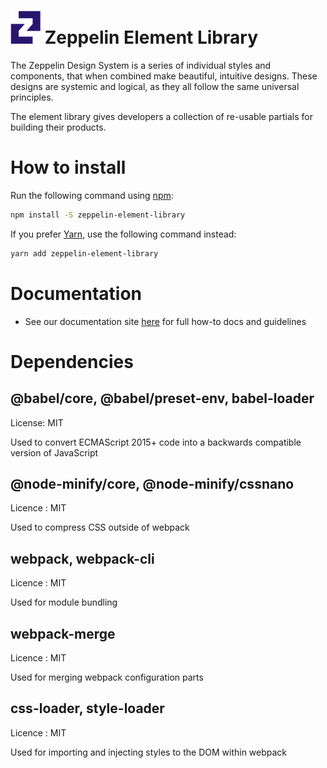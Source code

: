 # ![alt text][logo] Zeppelin Element Library

[//]: # 'TODO: change intro text - current one is from carbon components'

The Zeppelin Design System is a series of individual styles and components, that when combined make beautiful, intuitive designs. These designs are systemic and logical, as they all follow the same universal principles.

The element library gives developers a collection of re-usable partials for building their products.

# How to install

Run the following command using [npm](https://www.npmjs.com/):

```bash
npm install -S zeppelin-element-library
```

If you prefer [Yarn](https://yarnpkg.com/en/), use the following command instead:

```bash
yarn add zeppelin-element-library
```

# Documentation

[//]: # 'TODO: change the URL to production in time'

- See our documentation site [here](https://dev-zds.zepdev.net) for full how-to docs and guidelines

[logo]: static/images/icon-48x48.png 'Zeppelin Logo'

# Dependencies

## @babel/core, @babel/preset-env, babel-loader

License: MIT

Used to convert ECMAScript 2015+ code into a backwards compatible version of JavaScript

## @node-minify/core, @node-minify/cssnano

Licence : MIT

Used to compress CSS outside of webpack

## webpack, webpack-cli

Licence : MIT

Used for module bundling

## webpack-merge

Licence : MIT

Used for merging webpack configuration parts

## css-loader, style-loader

Licence : MIT

Used for importing and injecting styles to the DOM within webpack
